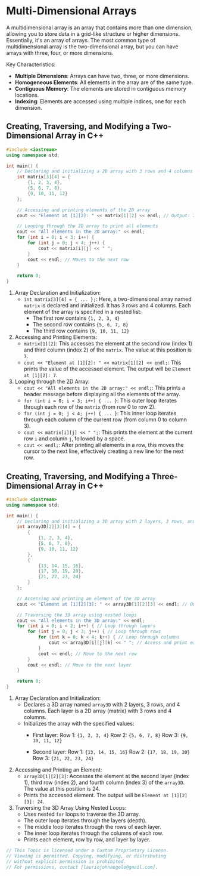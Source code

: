 # Multi-Dimensional Arrays
A multidimensional array is an array that contains more than one dimension, allowing you to store data in a grid-like structure or higher dimensions. Essentially, it's an array of arrays. The most common type of multidimensional array is the two-dimensional array, but you can have arrays with three, four, or more dimensions.

Key Characteristics:
- **Multiple Dimensions**: Arrays can have two, three, or more dimensions.
- **Homogeneous Elements**: All elements in the array are of the same type.
- **Contiguous Memory**: The elements are stored in contiguous memory locations.
- **Indexing**: Elements are accessed using multiple indices, one for each dimension.

## Creating, Traversing, and Modifying a Two-Dimensional Array in C++
```cpp
#include <iostream>
using namespace std;

int main() {
    // Declaring and initializing a 2D array with 3 rows and 4 columns
    int matrix[3][4] = {
        {1, 2, 3, 4},
        {5, 6, 7, 8},
        {9, 10, 11, 12}
    };

    // Accessing and printing elements of the 2D array
    cout << "Element at [1][2]: " << matrix[1][2] << endl; // Output: 7

    // Looping through the 2D array to print all elements
    cout << "All elements in the 2D array:" << endl;
    for (int i = 0; i < 3; i++) {
        for (int j = 0; j < 4; j++) {
            cout << matrix[i][j] << " ";
        }
        cout << endl; // Moves to the next row
    }

    return 0;
}
```
1. Array Declaration and Initialization:
    - `int matrix[3][4] = { ... };`: Here, a two-dimensional array named `matrix` is declared and initialized. It has 3 rows and 4 columns. Each element of the array is specified in a nested list:
        * The first row contains `{1, 2, 3, 4}`
        * The second row contains `{5, 6, 7, 8}`
        * The third row contains `{9, 10, 11, 12}`
2. Accessing and Printing Elements:
    - `matrix[1][2]`: This accesses the element at the second row (index 1) and third column (index 2) of the `matrix`. The value at this position is `7`.
    - `cout << "Element at [1][2]: " << matrix[1][2] << endl;`: This prints the value of the accessed element. The output will be `Element at [1][2]: 7`.
3. Looping through the 2D Array:
    - `cout << "All elements in the 2D array:" << endl;`: This prints a header message before displaying all the elements of the array.
    - `for (int i = 0; i < 3; i++) { ... }`: This outer loop iterates through each row of the `matrix` (from row 0 to row 2).
    - `for (int j = 0; j < 4; j++) { ... }`: This inner loop iterates through each column of the current row (from column 0 to column 3).
    - `cout << matrix[i][j] << " ";`: This prints the element at the current row `i` and column `j`, followed by a space.
    - `cout << endl;`: After printing all elements in a row, this moves the cursor to the next line, effectively creating a new line for the next row.

## Creating, Traversing, and Modifying a Three-Dimensional Array in C++
```cpp
#include <iostream>
using namespace std;

int main() {
    // Declaring and initializing a 3D array with 2 layers, 3 rows, and 4 columns
    int array3D[2][3][4] = {
        {
            {1, 2, 3, 4},
            {5, 6, 7, 8},
            {9, 10, 11, 12}
        },
        {
            {13, 14, 15, 16},
            {17, 18, 19, 20},
            {21, 22, 23, 24}
        }
    };

    // Accessing and printing an element of the 3D array
    cout << "Element at [1][2][3]: " << array3D[1][2][3] << endl; // Output: 24

    // Traversing the 3D array using nested loops
    cout << "All elements in the 3D array:" << endl;
    for (int i = 0; i < 2; i++) { // Loop through layers
        for (int j = 0; j < 3; j++) { // Loop through rows
            for (int k = 0; k < 4; k++) { // Loop through columns
                cout << array3D[i][j][k] << " "; // Access and print each element
            }
            cout << endl; // Move to the next row
        }
        cout << endl; // Move to the next layer
    }

    return 0;
}
```
1. Array Declaration and Initialization:
    - Declares a 3D array named `array3D` with 2 layers, 3 rows, and 4 columns. Each layer is a 2D array (matrix) with 3 rows and 4 columns.
    - Initializes the array with the specified values:
        - First layer:
          Row 1: `{1, 2, 3, 4}`
          Row 2: `{5, 6, 7, 8}`
          Row 3: `{9, 10, 11, 12}`

        - Second layer:
          Row 1: `{13, 14, 15, 16}`
          Row 2: `{17, 18, 19, 20}`
          Row 3: `{21, 22, 23, 24}`
2. Accessing and Printing an Element:
    - `array3D[1][2][3]`: Accesses the element at the second layer (index 1), third row (index 2), and fourth column (index 3) of the `array3D`. The value at this position is 24.
    - Prints the accessed element. The output will be `Element at [1][2][3]: 24`.
3. Traversing the 3D Array Using Nested Loops:
    - Uses nested `for` loops to traverse the 3D array.
    - The outer loop iterates through the layers (depth).
    - The middle loop iterates through the rows of each layer.
    - The inner loop iterates through the columns of each row.
    - Prints each element, row by row, and layer by layer.

```cpp
// This Topic is licensed under a Custom Proprietary License.
// Viewing is permitted. Copying, modifying, or distributing
// without explicit permission is prohibited.
// For permissions, contact [lauriojohnangelo@gmail.com].
```
